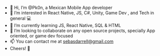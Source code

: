 - 👋 Hi, I’m @Pk0n, a Mexican Mobile App developer
- 👀 I’m interested in React Native, JS, C#, Unity, Game Dev , and Tech in general 💻
- 🌱 I’m currently learning JS, React Native, SQL & HTML
- 💞️ I’m looking to collaborate on any open source projects, specially App oriented, or game dev focused
- 📫 You can contact me at sebasdarrell@gmail.com
- Cheers! 🍾

<!---
Pk0n/Pk0n is a ✨ special ✨ repository because its `README.md` (this file) appears on your GitHub profile.
You can click the Preview link to take a look at your changes.
--->
